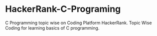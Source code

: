# HackerRank-C-Programing
C Programming topic wise on Coding Platform HackerRank. Topic Wise Coding for learning basics of C programming.
